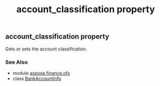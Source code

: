 ﻿---
title: account_classification property
second_title: Aspose.Finance for Python via .NET API References
description: 
type: docs
weight: 30
url: /python-net/aspose.finance.ofx/bankaccountinfo/account_classification/
is_root: false
---

## account_classification property


Gets or sets the account classification.

### See Also
* module [aspose.finance.ofx](../../)
* class [BankAccountInfo](/finance/python-net/aspose.finance.ofx/bankaccountinfo)
